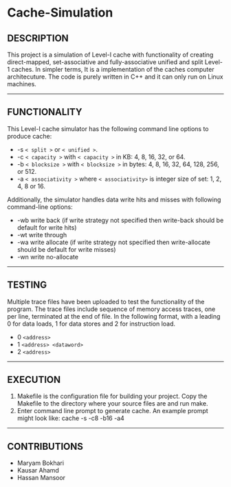 # Cache-Simulation

DESCRIPTION
---
This project is a simulation of Level-I cache with functionality of creating direct-mapped, set-associative
and fully-associative unified and split Level-1 caches. In simpler terms, It is a implementation of the caches computer architecuture. 
The code is purely written in C++ and it can only run on Linux machines. 

---
FUNCTIONALITY
---
This Level-I cache simulator has the following command line options to produce cache: 
 * -s `< split >` or `< unified >`.
 * -c `< capacity >` with `< capacity >` in KB: 4, 8, 16, 32, or 64.
 * -b `< blocksize >` with `< blocksize >` in bytes: 4, 8, 16, 32, 64, 128, 256, or 512.
 * -a `< associativity >` where `< associativity>` is integer size of set: 1, 2, 4, 8 or 16.

Additionally, the simulator handles data write hits and misses with following command-line options: 
* -wb write back (if write strategy not specified then write-back should be default for write hits)
* -wt write through
* -wa write allocate (if write strategy not specified then write-allocate should be default for write misses)
* -wn write no-allocate
-------
TESTING
-------
Multiple trace files have been uploaded to test the functionality of the program. 
The trace files include sequence of memory access traces, one per line, terminated at the end of file. 
In the following format, with a leading 0 for data loads, 1 for data stores and 2 for instruction
load.
* 0 `<address>`
* 1 `<address> <dataword>`
* 2 `<address>`
  
---------
EXECUTION
---------
1. Makefile is the configuration file for building your project. 
Copy the Makefile to the directory where your source files are and run make.
2. Enter command line prompt to generate cache. 
An example prompt might look like: cache -s -c8 -b16 -a4
--------------
CONTRIBUTIONS
--------------
* Maryam Bokhari 
* Kausar Ahamd 
* Hassan Mansoor 

